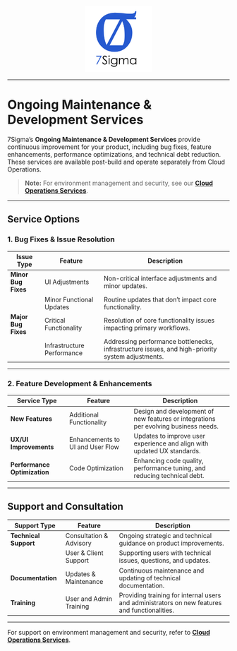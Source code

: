 <div align="center" style="mb-1">
    <img src="./assets/logo.png" alt="Logo" width="150px"/>
</div>

---
# Ongoing Maintenance & Development Services

7Sigma’s **Ongoing Maintenance & Development Services** provide continuous improvement for your product, including bug fixes, feature enhancements, performance optimizations, and technical debt reduction. These services are available post-build and operate separately from Cloud Operations.

> **Note:** For environment management and security, see our [**Cloud Operations Services**](./CloudOps.md).

---

## Service Options

### 1. Bug Fixes & Issue Resolution

| **Issue Type**               | **Feature**                               | **Description**                                                                                       |
|------------------------------|-------------------------------------------|-------------------------------------------------------------------------------------------------------|
| **Minor Bug Fixes**          | UI Adjustments                            | Non-critical interface adjustments and minor updates.                                                 |
|                              | Minor Functional Updates                  | Routine updates that don’t impact core functionality.                                                 |
| **Major Bug Fixes**          | Critical Functionality                    | Resolution of core functionality issues impacting primary workflows.                                 |
|                              | Infrastructure Performance                | Addressing performance bottlenecks, infrastructure issues, and high-priority system adjustments.       |

---

### 2. Feature Development & Enhancements

| **Service Type**             | **Feature**                               | **Description**                                                                                       |
|------------------------------|-------------------------------------------|-------------------------------------------------------------------------------------------------------|
| **New Features**             | Additional Functionality                  | Design and development of new features or integrations per evolving business needs.                   |
| **UX/UI Improvements**       | Enhancements to UI and User Flow          | Updates to improve user experience and align with updated UX standards.                               |
| **Performance Optimization** | Code Optimization                         | Enhancing code quality, performance tuning, and reducing technical debt.                              |

---

## Support and Consultation

| **Support Type**             | **Feature**                               | **Description**                                                                                       |
|------------------------------|-------------------------------------------|-------------------------------------------------------------------------------------------------------|
| **Technical Support**        | Consultation & Advisory                   | Ongoing strategic and technical guidance on product improvements.                                     |
|                              | User & Client Support                     | Supporting users with technical issues, questions, and updates.                                       |
| **Documentation**            | Updates & Maintenance                     | Continuous maintenance and updating of technical documentation.                                        |
| **Training**                 | User and Admin Training                   | Providing training for internal users and administrators on new features and functionalities.         |

---

For support on environment management and security, refer to [**Cloud Operations Services**](#).

